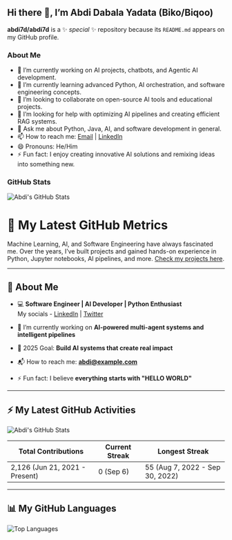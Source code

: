 ## Hi there 👋, I’m Abdi Dabala Yadata (Biko/Biqoo)

**abdi7d/abdi7d** is a ✨ _special_ ✨ repository because its `README.md` appears on my GitHub profile.

### About Me
- 🔭 I’m currently working on AI projects, chatbots, and Agentic AI development.
- 🌱 I’m currently learning advanced Python, AI orchestration, and software engineering concepts.
- 👯 I’m looking to collaborate on open-source AI tools and educational projects.
- 🤔 I’m looking for help with optimizing AI pipelines and creating efficient RAG systems.
- 💬 Ask me about Python, Java, AI, and software development in general.
- 📫 How to reach me: [Email](mailto:your-email@example.com) | [LinkedIn](https://www.linkedin.com/in/your-linkedin)
- 😄 Pronouns: He/Him
- ⚡ Fun fact: I enjoy creating innovative AI solutions and remixing ideas into something new.

### GitHub Stats
![Abdi's GitHub Stats](https://github-readme-stats.vercel.app/api?username=abdi7d&show_icons=true&theme=radical)

# 🔔 My Latest GitHub Metrics

Machine Learning, AI, and Software Engineering have always fascinated me. Over the years, I’ve built projects and gained hands-on experience in Python, Jupyter notebooks, AI pipelines, and more. [Check my projects here](https://github.com/abdi7d).

---

## 📖 About Me

- 💻 **Software Engineer | AI Developer | Python Enthusiast**  
  My socials - [LinkedIn](https://www.linkedin.com/in/yourprofile) | [Twitter](https://twitter.com/yourprofile)

- 🔭 I’m currently working on **AI-powered multi-agent systems and intelligent pipelines**  
- 🎯 2025 Goal: **Build AI systems that create real impact**  
- 📬 How to reach me: **abdi@example.com**  
- ⚡ Fun fact: I believe **everything starts with "HELLO WORLD"**  

---

## ⚡ My Latest GitHub Activities

![Abdi's GitHub Stats](https://github-readme-stats.vercel.app/api?username=abdi7d&show_icons=true&theme=radical)

| Total Contributions | Current Streak | Longest Streak |
|--------------------|----------------|----------------|
| 2,126 (Jun 21, 2021 - Present) | 0 (Sep 6) | 55 (Aug 7, 2022 - Sep 30, 2022) |

---

## 📊 My GitHub Languages

![Top Languages](https://github-readme-stats.vercel.app/api/top-langs/?username=abdi7d&layout=compact&theme=radical)
